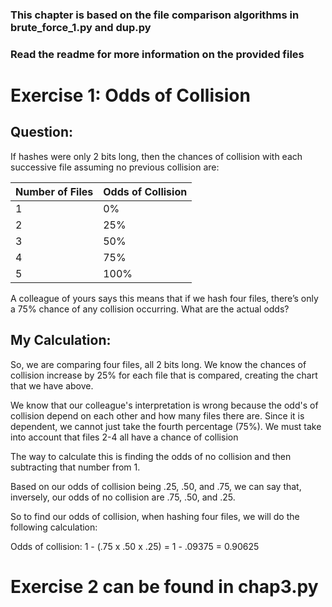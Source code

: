 ### This chapter is based on the file comparison algorithms in brute_force_1.py and dup.py
### Read the readme for more information on the provided files

# Exercise 1: Odds of Collision

## Question: 

If hashes were only 2 bits long, then the chances of collision with each successive file assuming no previous collision are:

| Number of Files | Odds of Collision |
|-----------------|-------------------|
| 1	              | 0%                |
| 2	              | 25%               |
| 3	              | 50%               |
| 4	              | 75%               |
| 5	              | 100%              |

A colleague of yours says this means that if we hash four files, there’s only a 75% chance of any collision occurring. What are the actual odds?

## My Calculation:

So, we are comparing four files, all 2 bits long. We know the chances of collision increase by 25% for each file that is compared, creating the chart that we have above.

We know that our colleague's interpretation is wrong because the odd's of collision depend on each other and how many files there are.
Since it is dependent, we cannot just take the fourth percentage (75%). We must take into account that files 2-4 all have a chance of collision

The way to calculate this is finding the odds of no collision and then subtracting that number from 1.

Based on our odds of collision being .25, .50, and .75, we can say that, inversely, our odds of no collision are .75, .50, and .25.

So to find our odds of collision, when hashing four files, we will do the following calculation:

Odds of collision: 1 - (.75 x .50 x .25) = 1 - .09375 = 0.90625

# Exercise 2 can be found in chap3.py

